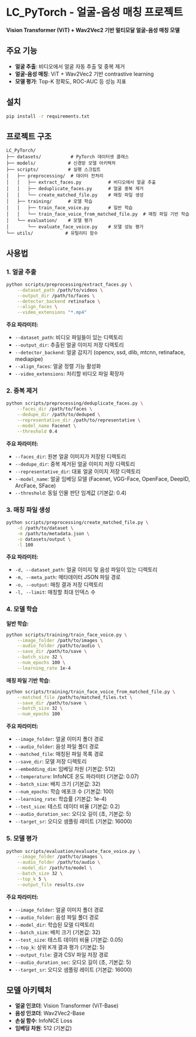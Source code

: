 # LC_PyTorch - 얼굴-음성 매칭 프로젝트

**Vision Transformer (ViT) + Wav2Vec2 기반 멀티모달 얼굴-음성 매칭 모델**

## 주요 기능

- **얼굴 추출**: 비디오에서 얼굴 자동 추출 및 중복 제거
- **얼굴-음성 매칭**: ViT + Wav2Vec2 기반 contrastive learning
- **모델 평가**: Top-K 정확도, ROC-AUC 등 성능 지표

## 설치

```bash
pip install -r requirements.txt
```

## 프로젝트 구조

```
LC_PyTorch/
├── datasets/           # PyTorch 데이터셋 클래스
├── models/            # 신경망 모델 아키텍처
├── scripts/           # 실행 스크립트
│   ├── preprocessing/  # 데이터 전처리
│   │   ├── extract_faces.py          # 비디오에서 얼굴 추출
│   │   ├── deduplicate_faces.py      # 얼굴 중복 제거
│   │   └── create_matched_file.py    # 매칭 파일 생성
│   ├── training/      # 모델 학습
│   │   ├── train_face_voice.py       # 일반 학습
│   │   └── train_face_voice_from_matched_file.py  # 매칭 파일 기반 학습
│   └── evaluation/    # 모델 평가
│       └── evaluate_face_voice.py    # 모델 성능 평가
└── utils/            # 유틸리티 함수
```

## 사용법

### 1. 얼굴 추출

```bash
python scripts/preprocessing/extract_faces.py \
    --dataset_path /path/to/videos \
    --output_dir /path/to/faces \
    --detector_backend retinaface \
    --align_faces \
    --video_extensions "*.mp4"
```

**주요 파라미터:**
- `--dataset_path`: 비디오 파일들이 있는 디렉토리
- `--output_dir`: 추출된 얼굴 이미지 저장 디렉토리
- `--detector_backend`: 얼굴 감지기 (opencv, ssd, dlib, mtcnn, retinaface, mediapipe)
- `--align_faces`: 얼굴 정렬 기능 활성화
- `--video_extensions`: 처리할 비디오 파일 확장자

### 2. 중복 제거

```bash
python scripts/preprocessing/deduplicate_faces.py \
    --faces_dir /path/to/faces \
    --dedupe_dir /path/to/deduped \
    --representative_dir /path/to/representative \
    --model_name Facenet \
    --threshold 0.4
```

**주요 파라미터:**
- `--faces_dir`: 원본 얼굴 이미지가 저장된 디렉토리
- `--dedupe_dir`: 중복 제거된 얼굴 이미지 저장 디렉토리
- `--representative_dir`: 대표 얼굴 이미지 저장 디렉토리
- `--model_name`: 얼굴 임베딩 모델 (Facenet, VGG-Face, OpenFace, DeepID, ArcFace, SFace)
- `--threshold`: 동일 인물 판단 임계값 (기본값: 0.4)

### 3. 매칭 파일 생성

```bash
python scripts/preprocessing/create_matched_file.py \
    -d /path/to/dataset \
    -m /path/to/metadata.json \
    -o datasets/output \
    -l 100
```

**주요 파라미터:**
- `-d, --dataset_path`: 얼굴 이미지 및 음성 파일이 있는 디렉토리
- `-m, --meta_path`: 메타데이터 JSON 파일 경로
- `-o, --output`: 매칭 결과 저장 디렉토리
- `-l, --limit`: 매칭할 최대 인덱스 수

### 4. 모델 학습

**일반 학습:**
```bash
python scripts/training/train_face_voice.py \
    --image_folder /path/to/images \
    --audio_folder /path/to/audio \
    --save_dir /path/to/save \
    --batch_size 32 \
    --num_epochs 100 \
    --learning_rate 1e-4
```

**매칭 파일 기반 학습:**
```bash
python scripts/training/train_face_voice_from_matched_file.py \
    --matched_file /path/to/matched_files.txt \
    --save_dir /path/to/save \
    --batch_size 32 \
    --num_epochs 100
```

**주요 파라미터:**
- `--image_folder`: 얼굴 이미지 폴더 경로
- `--audio_folder`: 음성 파일 폴더 경로
- `--matched_file`: 매칭된 파일 목록 경로
- `--save_dir`: 모델 저장 디렉토리
- `--embedding_dim`: 임베딩 차원 (기본값: 512)
- `--temperature`: InfoNCE 온도 파라미터 (기본값: 0.07)
- `--batch_size`: 배치 크기 (기본값: 32)
- `--num_epochs`: 학습 에포크 수 (기본값: 100)
- `--learning_rate`: 학습률 (기본값: 1e-4)
- `--test_size`: 테스트 데이터 비율 (기본값: 0.2)
- `--audio_duration_sec`: 오디오 길이 (초, 기본값: 5)
- `--target_sr`: 오디오 샘플링 레이트 (기본값: 16000)

### 5. 모델 평가

```bash
python scripts/evaluation/evaluate_face_voice.py \
    --image_folder /path/to/images \
    --audio_folder /path/to/audio \
    --model_dir /path/to/model \
    --batch_size 32 \
    --top_k 5 \
    --output_file results.csv
```

**주요 파라미터:**
- `--image_folder`: 얼굴 이미지 폴더 경로
- `--audio_folder`: 음성 파일 폴더 경로
- `--model_dir`: 학습된 모델 디렉토리
- `--batch_size`: 배치 크기 (기본값: 32)
- `--test_size`: 테스트 데이터 비율 (기본값: 0.05)
- `--top_k`: 상위 K개 결과 평가 (기본값: 5)
- `--output_file`: 결과 CSV 파일 저장 경로
- `--audio_duration_sec`: 오디오 길이 (초, 기본값: 5)
- `--target_sr`: 오디오 샘플링 레이트 (기본값: 16000)

## 모델 아키텍처

- **얼굴 인코더**: Vision Transformer (ViT-Base)
- **음성 인코더**: Wav2Vec2-Base
- **손실 함수**: InfoNCE Loss
- **임베딩 차원**: 512 (기본값)

